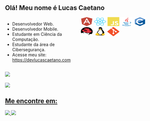 ## Olá! Meu nome é Lucas Caetano
<div style="display:flex; flex-direction:row">
  <ul>
    <li>Desenvolvedor Web.</li>
    <li>Desenvolvedor Mobile.</li>
    <li>Estudante em Ciência da Computação.</li>
    <li>Estudante da área de Cibersegurança.</li>
    <li>Acesse meu site: <a href="https://devlucascaetano.com" target="_blank"> <label  target="_blank">https://devlucascaetano.com  </label></a> </li>
  </ul>

  <div align="left">
    <img alt="angular" height="30" width="40" src="https://raw.githubusercontent.com/devicons/devicon/master/icons/angularjs/angularjs-plain.svg"/>
    <img alt="react" height="30" width="40" src="https://raw.githubusercontent.com/devicons/devicon/master/icons/react/react-original.svg"/> 
    <img alt="Js" height="30" width="40" src="https://raw.githubusercontent.com/devicons/devicon/master/icons/javascript/javascript-plain.svg"/>
<!--     <img alt="SCSS" height="30" width="40" src="https://raw.githubusercontent.com/devicons/devicon/master/icons/sass/sass-original.svg"/> -->
    <img alt="java" height="30" width="40" src="https://raw.githubusercontent.com/devicons/devicon/master/icons/java/java-original.svg"/>
<!--     <img alt="ruby" height="30" width="40" src="https://raw.githubusercontent.com/devicons/devicon/master/icons/ruby/ruby-plain.svg"/> -->
<!--     <img alt="rails" height="30" width="40" src="https://raw.githubusercontent.com/devicons/devicon/master/icons/rails/rails-plain-wordmark.svg"/> -->
    <img alt="C" height="30" width="40" src="https://raw.githubusercontent.com/devicons/devicon/master/icons/c/c-original.svg"/>
    <img alt="readhat" height="30" width="40" src="https://raw.githubusercontent.com/devicons/devicon/master/icons/redhat/redhat-original.svg"/>
    <img alt="linux" height="30" width="40" src="https://raw.githubusercontent.com/devicons/devicon/master/icons/linux/linux-original.svg"/>
    <img alt="git" height="30" width="40" src="https://raw.githubusercontent.com/devicons/devicon/master/icons/git/git-original.svg"/> 
<!--     <img alt="jenkins" height="30" width="40" src="https://raw.githubusercontent.com/devicons/devicon/master/icons/jenkins/jenkins-original.svg"/>   -->
<!--     <img alt="CSS" height="30" width="40" src="https://raw.githubusercontent.com/devicons/devicon/master/icons/css3/css3-original.svg"/> -->
    
    
    
<!--     <img alt="CSharp" height="30" widht="40"src="https://raw.githubusercontent.com/devicons/devicon/master/icons/csharp/csharp-original.svg"/>
    <img alt="Dot-Net" height="30" widht="40"src="https://raw.githubusercontent.com/devicons/devicon/master/icons/dot-net/dot-net-plain-wordmark.svg"/> -->
    
<!--     <img alt="kotlin" height="30" width="40" src="https://raw.githubusercontent.com/devicons/devicon/master/icons/kotlin/kotlin-original.svg"/>  -->
  </div>
</div>

<br>
<div align="left">
  <img src="https://github-readme-stats-git-masterrstaa-rickstaa.vercel.app/api/top-langs/?username=devLucasCaetano&layout=compact&langs_count=12&theme=midnight-purple"/>
  <br><br>
  <a href="https://github.com/devLucasCaetano">
  <img src="https://github-readme-stats-git-masterrstaa-rickstaa.vercel.app/api?username=devLucasCaetano&show_icons=true&theme=midnight-purple&include_all_commits=true&count_private=true&rank_icon=github"/>
</div>

 ## Me encontre em:

<div>
  <a href="https://www.linkedin.com/in/lucas-caetano-/" target="_blank">
    <img src="https://img.shields.io/badge/-LinkedIn-%230077B5?style=for-the-badge&logo=linkedin&logoColor=white" target="_blank">
  </a> 
  <a href="https://www.instagram.com/dev.lucascaetano/" target="_blank">
    <img src="https://img.shields.io/badge/-Instagram-%23E4405F?style=for-the-badge&logo=instagram&logoColor=white" target="_blank">
  </a>
</div>
